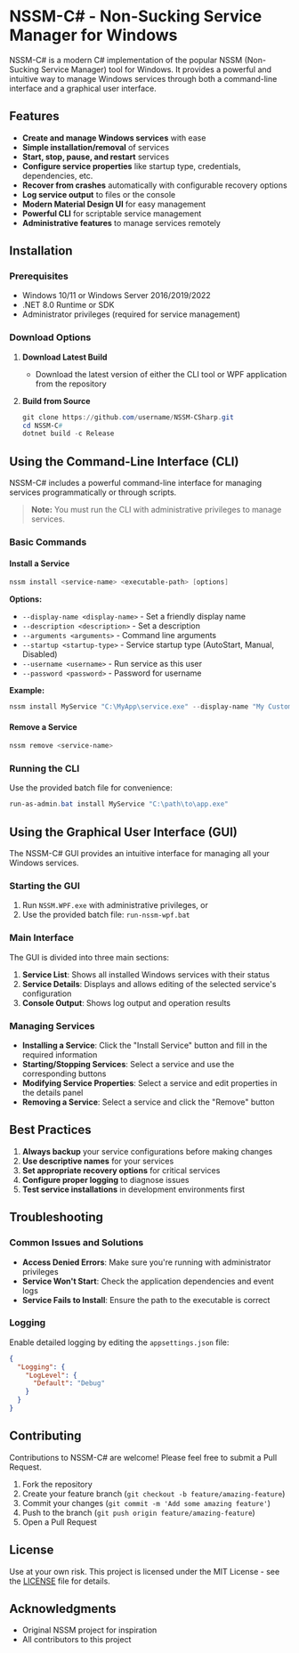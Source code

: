 # NSSM-C# - Non-Sucking Service Manager for Windows

NSSM-C# is a modern C# implementation of the popular NSSM (Non-Sucking Service Manager) tool for Windows. It provides a powerful and intuitive way to manage Windows services through both a command-line interface and a graphical user interface.

## Features

- **Create and manage Windows services** with ease
- **Simple installation/removal** of services
- **Start, stop, pause, and restart** services
- **Configure service properties** like startup type, credentials, dependencies, etc.
- **Recover from crashes** automatically with configurable recovery options
- **Log service output** to files or the console
- **Modern Material Design UI** for easy management
- **Powerful CLI** for scriptable service management
- **Administrative features** to manage services remotely

## Installation

### Prerequisites

- Windows 10/11 or Windows Server 2016/2019/2022
- .NET 8.0 Runtime or SDK
- Administrator privileges (required for service management)

### Download Options

1. **Download Latest Build**
   - Download the latest version of either the CLI tool or WPF application from the repository

2. **Build from Source**
   ```powershell
   git clone https://github.com/username/NSSM-CSharp.git
   cd NSSM-C#
   dotnet build -c Release
   ```

## Using the Command-Line Interface (CLI)

NSSM-C# includes a powerful command-line interface for managing services programmatically or through scripts.

> **Note:** You must run the CLI with administrative privileges to manage services.

### Basic Commands

#### Install a Service

```powershell
nssm install <service-name> <executable-path> [options]
```

**Options:**
- `--display-name <display-name>` - Set a friendly display name
- `--description <description>` - Set a description
- `--arguments <arguments>` - Command line arguments
- `--startup <startup-type>` - Service startup type (AutoStart, Manual, Disabled)
- `--username <username>` - Run service as this user
- `--password <password>` - Password for username

**Example:**
```powershell
nssm install MyService "C:\MyApp\service.exe" --display-name "My Custom Service" --description "This is my custom service" --startup AutoStart
```

#### Remove a Service

```powershell
nssm remove <service-name>
```

### Running the CLI

Use the provided batch file for convenience:

```powershell
run-as-admin.bat install MyService "C:\path\to\app.exe"
```

## Using the Graphical User Interface (GUI)

The NSSM-C# GUI provides an intuitive interface for managing all your Windows services.

### Starting the GUI

1. Run `NSSM.WPF.exe` with administrative privileges, or
2. Use the provided batch file: `run-nssm-wpf.bat`

### Main Interface

The GUI is divided into three main sections:

1. **Service List**: Shows all installed Windows services with their status
2. **Service Details**: Displays and allows editing of the selected service's configuration
3. **Console Output**: Shows log output and operation results

### Managing Services

- **Installing a Service**: Click the "Install Service" button and fill in the required information
- **Starting/Stopping Services**: Select a service and use the corresponding buttons
- **Modifying Service Properties**: Select a service and edit properties in the details panel
- **Removing a Service**: Select a service and click the "Remove" button

## Best Practices

1. **Always backup** your service configurations before making changes
2. **Use descriptive names** for your services
3. **Set appropriate recovery options** for critical services
4. **Configure proper logging** to diagnose issues
5. **Test service installations** in development environments first

## Troubleshooting

### Common Issues and Solutions

- **Access Denied Errors**: Make sure you're running with administrator privileges
- **Service Won't Start**: Check the application dependencies and event logs
- **Service Fails to Install**: Ensure the path to the executable is correct

### Logging

Enable detailed logging by editing the `appsettings.json` file:

```json
{
  "Logging": {
    "LogLevel": {
      "Default": "Debug"
    }
  }
}
```

## Contributing

Contributions to NSSM-C# are welcome! Please feel free to submit a Pull Request.

1. Fork the repository
2. Create your feature branch (`git checkout -b feature/amazing-feature`)
3. Commit your changes (`git commit -m 'Add some amazing feature'`)
4. Push to the branch (`git push origin feature/amazing-feature`)
5. Open a Pull Request

## License
Use at your own risk.
This project is licensed under the MIT License - see the [LICENSE](LICENSE) file for details.

## Acknowledgments

- Original NSSM project for inspiration
- All contributors to this project
